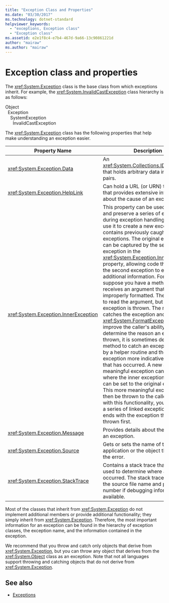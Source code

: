 ```yaml
---
title: "Exception Class and Properties"
ms.date: "03/30/2017"
ms.technology: dotnet-standard
helpviewer_keywords: 
  - "exceptions, Exception class"
  - "Exception class"
ms.assetid: e2e1f8c4-e7b4-467d-9a66-13c90861221d
author: "mairaw"
ms.author: "mairaw"
---
```

# Exception class and properties

The <xref:System.Exception> class is the base class from which exceptions inherit. For example, the <xref:System.InvalidCastException> class hierarchy is as follows:

Object  
&nbsp;&nbsp;Exception  
&nbsp;&nbsp;&nbsp;&nbsp;SystemException  
&nbsp;&nbsp;&nbsp;&nbsp;&nbsp;&nbsp;InvalidCastException  

The <xref:System.Exception> class has the following properties that help make understanding an exception easier.

| Property Name | Description |
| ------------- | ----------- |
| <xref:System.Exception.Data> | An <xref:System.Collections.IDictionary> that holds arbitrary data in key-value pairs. |
| <xref:System.Exception.HelpLink> | Can hold a URL (or URN) to a help file that provides extensive information about the cause of an exception. |
| <xref:System.Exception.InnerException> | This property can be used to create and preserve a series of exceptions during exception handling. You can use it to create a new exception that contains previously caught exceptions. The original exception can be captured by the second exception in the <xref:System.Exception.InnerException> property, allowing code that handles the second exception to examine the additional information. For example, suppose you have a method that receives an argument that's improperly formatted.  The code tries to read the argument, but an exception is thrown. The method catches the exception and throws a <xref:System.FormatException>. To improve the caller's ability to determine the reason an exception is thrown, it is sometimes desirable for a method to catch an exception thrown by a helper routine and then throw an exception more indicative of the error that has occurred. A new and more meaningful exception can be created, where the inner exception reference can be set to the original exception. This more meaningful exception can then be thrown to the caller. Note that with this functionality, you can create a series of linked exceptions that ends with the exception that was thrown first. |
| <xref:System.Exception.Message> | Provides details about the cause of an exception.
| <xref:System.Exception.Source> | Gets or sets the name of the application or the object that causes the error. |
| <xref:System.Exception.StackTrace>| Contains a stack trace that can be used to determine where an error occurred. The stack trace includes the source file name and program line number if debugging information is available. |

Most of the classes that inherit from <xref:System.Exception> do not implement additional members or provide additional functionality; they simply inherit from <xref:System.Exception>. Therefore, the most important information for an exception can be found in the hierarchy of exception classes, the exception name, and the information contained in the exception.

We recommend that you throw and catch only objects that derive from <xref:System.Exception>, but you can throw any object that derives from the <xref:System.Object> class as an exception. Note that not all languages support throwing and catching objects that do not derive from <xref:System.Exception>.
  
## See also

- [Exceptions](index.md)
